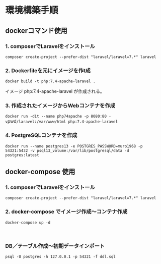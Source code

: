 # 環境構築手順
## dockerコマンド使用
### 1. composerでLaravelをインストール
`
composer create-project --prefer-dist "laravel/laravel=7.*" laravel
`
### 2. Dockerfileを元にイメージを作t成
`
docker build -t php:7.4-apache-laravel .
`

イメージ php:7.4-apache-laravel が作成される。

### 3. 作成されたイメージからWebコンテナを作成
`
docker run -dit --name php74apache -p 8080:80 -v `pwd`/laravel:/var/www/html php:7.4-apache-laravel
`

### 4. PostgreSQLコンテナを作成
`
docker run --name postgres13 -e POSTGRES_PASSWORD=muro1968 -p 54321:5432 -v psql13_volume:/var/lib/postgresql/data -d postgres:latest
`



## docker-compose 使用
### 1. composerでLaravelをインストール
`
composer create-project --prefer-dist "laravel/laravel=7.*" laravel
`
### 2. docker-compose でイメージ作成〜コンテナ作成
`
docker-compose up -d
`

<br/>  

### DB／テーブル作成〜初期データインポート
`
psql -U postgres -h 127.0.0.1 -p 54321 -f ddl.sql
`
